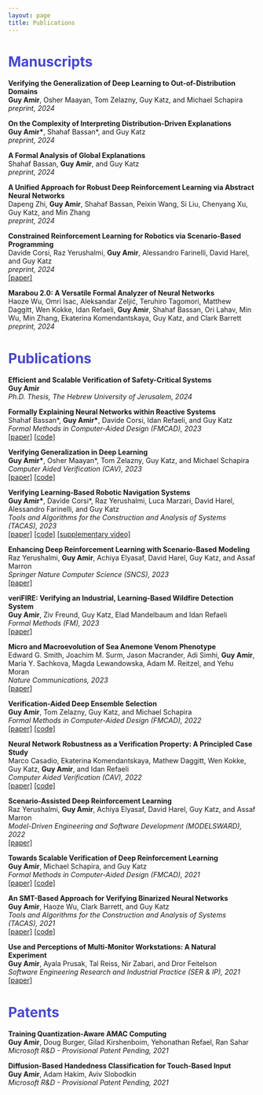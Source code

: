 ```yaml
---
layout: page
title: Publications
---
```


<h1 style="color:#4646D1"> <b> Manuscripts </b> </h1>


<p><strong>Verifying the Generalization of Deep Learning to Out-of-Distribution Domains</strong><br />
<strong>Guy Amir</strong>, Osher Maayan, Tom Zelazny, Guy Katz, and Michael Schapira<br />
<em>preprint, 2024</em>  <br /></p> 


<p><strong>On the Complexity of Interpreting Distribution-Driven Explanations</strong><br />
<strong>Guy Amir*</strong>, Shahaf Bassan*, and Guy Katz<br />
<em>preprint, 2024</em>  <br /></p> 


<p><strong>A Formal Analysis of Global Explanations</strong><br />
Shahaf Bassan, <strong>Guy Amir</strong>, and Guy Katz<br />
<em>preprint, 2024</em>  <br /></p> 


<p><strong>A Unified Approach for Robust Deep Reinforcement Learning via Abstract Neural Networks</strong><br />
Dapeng Zhi, <strong>Guy Amir</strong>, Shahaf Bassan, Peixin Wang, Si Liu, Chenyang Xu, Guy Katz, and Min Zhang<br />
<em>preprint, 2024</em>  <br /></p> 


<p><strong>Constrained Reinforcement Learning for Robotics via Scenario-Based Programming</strong><br />
Davide Corsi, Raz Yerushalmi, <strong>Guy Amir</strong>, Alessandro Farinelli, David Harel, and Guy Katz<br />
<em>preprint, 2024</em>  <br />
<a href="https://arxiv.org/abs/2206.09603" target="_blank">[paper]</a> </p>


<p><strong>Marabou 2.0: A Versatile Formal Analyzer of Neural Networks</strong><br />
Haoze Wu, Omri Isac, Aleksandar Zeljić, Teruhiro Tagomori, Matthew Daggitt, Wen Kokke, Idan Refaeli, <strong>Guy Amir</strong>, Shahaf Bassan, Ori Lahav, Min Wu, Min Zhang, Ekaterina Komendantskaya, Guy Katz, and Clark Barrett<br />
<em>preprint, 2024</em>  <br /></p> 



<h1 style="color:#4646D1"> <b> Publications </b> </h1>

<p><strong>Efficient and Scalable Verification of Safety-Critical Systems</strong><br />
<strong>Guy Amir</strong><br />
<em>Ph.D. Thesis, The Hebrew University of Jerusalem, 2024</em>  <br /></p> 

		
		
<p><strong>Formally Explaining Neural Networks within Reactive Systems</strong><br />
Shahaf Bassan*, <strong>Guy Amir*</strong>, Davide Corsi, Idan Refaeli, and Guy Katz<br />
<em>Formal Methods in Computer-Aided Design (FMCAD), 2023</em>    <br />
<a href="https://arxiv.org/abs/2308.00143" target="_blank">[paper]</a> <a href="https://zenodo.org/record/8197762" target="_blank">[code]</a></p>		


<p><strong>Verifying Generalization in Deep Learning</strong><br />
<strong>Guy Amir*</strong>, Osher Maayan*, Tom Zelazny, Guy Katz, and Michael Schapira<br />
<em>Computer Aided Verification (CAV), 2023</em>  <br />
<a href="https://arxiv.org/abs/2302.05745" target="_blank">[paper]</a> <a href="https://zenodo.org/record/7884514#.ZFAydHZBy3A" target="_blank">[code]</a></p>





<p><strong>Verifying Learning-Based Robotic Navigation Systems</strong><br />
<strong>Guy Amir*</strong>, Davide Corsi*, Raz Yerushalmi, Luca Marzari, David Harel, Alessandro Farinelli, and Guy Katz<br />
<em>Tools and Algorithms for the Construction and Analysis of Systems (TACAS), 2023</em>  <br />
<a href="https://arxiv.org/abs/2205.13536" target="_blank">[paper]</a> <a href="https://zenodo.org/record/7479970" target="_blank">[code]</a> <a href="https://youtu.be/QIZqOgxLkAE" target="_blank">[supplementary video]</a></p> 


<p><strong>Enhancing Deep Reinforcement Learning with Scenario-Based Modeling</strong><br />
Raz Yerushalmi, <strong>Guy Amir</strong>, Achiya Elyasaf, David Harel, Guy Katz, and Assaf Marron<br />
<em>Springer Nature Computer Science (SNCS), 2023</em>  <br />
<a href="https://link.springer.com/article/10.1007/s42979-022-01575-2" target="_blank">[paper]</a> </p>


<p><strong>veriFIRE: Verifying an Industrial, Learning-Based Wildfire Detection System</strong><br />
<strong>Guy Amir</strong>, Ziv Freund, Guy Katz, Elad Mandelbaum and Idan Refaeli<br />
<em>Formal Methods (FM), 2023</em>  <br />
<a href="https://arxiv.org/abs/2212.03287" target="_blank">[paper]</a> </p>


<p><strong>Micro and Macroevolution of Sea Anemone Venom Phenotype</strong><br />
Edward G. Smith, Joachim M. Surm, Jason Macrander, Adi Simhi, <strong>Guy Amir</strong>, Maria Y. Sachkova, Magda Lewandowska, Adam M. Reitzel, and Yehu Moran<br />
<em>Nature Communications, 2023</em>  <br />
<a href="https://www.nature.com/articles/s41467-023-35794-9" target="_blank">[paper]</a> </p>


<p><strong>Verification-Aided Deep Ensemble Selection</strong><br />
<strong>Guy Amir</strong>, Tom Zelazny, Guy Katz, and Michael Schapira<br />
<em>Formal Methods in Computer-Aided Design (FMCAD), 2022</em>  <br />
<a href="https://arxiv.org/abs/2202.03898" target="_blank">[paper]</a> <a href="https://zenodo.org/record/6557083#.YpPYnKhBxPY" target="_blank">[code]</a></p>



<p><strong>Neural Network Robustness as a Verification Property: A Principled Case Study</strong><br />
Marco Casadio, Ekaterina Komendantskaya, Mathew Daggitt, Wen Kokke, Guy Katz, <strong>Guy Amir</strong>, and Idan Refaeli<br />
<em>Computer Aided Verification (CAV), 2022</em>  <br />
<a href="https://arxiv.org/abs/2104.01396" target="_blank">[paper]</a> <a href="https://github.com/aisec-private/training-with-constraints" target="_blank">[code]</a></p>



<p><strong>Scenario-Assisted Deep Reinforcement Learning</strong><br />
Raz Yerushalmi, <strong>Guy Amir</strong>, Achiya Elyasaf, David Harel, Guy Katz, and Assaf Marron<br />
<em>Model-Driven Engineering and Software Development (MODELSWARD), 2022</em>  <br />
<a href="https://www.katz-lab.com/_files/ugd/e8497d_fce1c21cebb743959e1003c6c41eaab8.pdf" target="_blank">[paper]</a> </p>



<p><strong>Towards Scalable Verification of Deep Reinforcement Learning</strong><br />
<strong>Guy Amir</strong>, Michael Schapira, and Guy Katz<br />
<em>Formal Methods in Computer-Aided Design (FMCAD), 2021</em>  <br />
<a href="https://827193a1-9da3-43a4-95c8-2d597121b1ef.filesusr.com/ugd/e8497d_9815de1fd7894399836d28a30daa5369.pdf" target="_blank">[paper]</a> <a href="https://zenodo.org/record/4769612#.YpPUpahBxPY" target="_blank">[code]</a></p>



<p><strong>An SMT-Based Approach for Verifying Binarized Neural Networks</strong><br />
<strong>Guy Amir</strong>, Haoze Wu, Clark Barrett, and Guy Katz<br />
<em>Tools and Algorithms for the Construction and Analysis of Systems (TACAS), 2021</em>  <br />
<a href="https://827193a1-9da3-43a4-95c8-2d597121b1ef.filesusr.com/ugd/e8497d_33aa3f89cb494f25a06310e283435ff2.pdf" target="_blank">[paper]</a> <a href="https://drive.google.com/file/d/1Rg4HUoi29i8GLZl3vPDKv3a3Ihq4gEpG/view?usp=sharing" target="_blank">[code]</a></p>



<p><strong>Use and Perceptions of Multi-Monitor Workstations: A Natural Experiment</strong><br />
<strong>Guy Amir</strong>, Ayala Prusak, Tal Reiss, Nir Zabari, and Dror Feitelson<br />
<em>Software Engineering Research and Industrial Practice (SER & IP), 2021</em>  <br />
<a href="https://arxiv.org/pdf/2103.13198.pdf" target="_blank">[paper]</a> </p>

<h1 style="color:#4646D1"> <b> Patents </b> </h1>

<p><strong>Training Quantization-Aware AMAC Computing</strong><br />
<strong>Guy Amir</strong>, Doug Burger, Gilad Kirshenboim, Yehonathan Refael, Ran Sahar<br />
<em>Microsoft R&D - Provisional Patent Pending, 2021</em>


<p><strong>Diffusion-Based Handedness Classification for Touch-Based Input</strong><br />
<strong>Guy Amir</strong>, Adam Hakim, Aviv Slobodkin<br />
<em>Microsoft R&D - Provisional Patent Pending, 2021</em>


